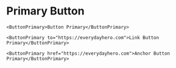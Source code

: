 # Primary Button

```
<ButtonPrimary>Button Primary</ButtonPrimary>
```

```
<ButtonPrimary to="https://everydayhero.com">Link Button Primary</ButtonPrimary>
```
  
```
<ButtonPrimary href="https://everydayhero.com">Anchor Button Primary</ButtonPrimary>
```

